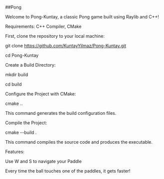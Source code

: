 ##Pong

Welcome to Pong-Kuntay, a classic Pong game built using Raylib and C++!

Requirements:
C++ Compiler,
CMake

First, clone the repository to your local machine:

git clone https://github.com/KuntayYilmaz/Pong-Kuntay.git

cd Pong-Kuntay


Create a Build Directory:

mkdir build

cd build


Configure the Project with CMake:

cmake ..

This command generates the build configuration files.


Compile the Project:

cmake --build .

This command compiles the source code and produces the executable.

Features:

Use W and S to navigate your Paddle

Every time the ball touches one of the paddles, it gets faster!
